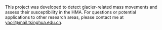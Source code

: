 This project was developed to detect glacier-related mass movements and assess their susceptibility in the HMA. For questions or potential applications to other research areas, please contact me at yaoli@mail.tsinghua.edu.cn.
